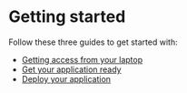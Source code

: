 # Getting started

Follow these three guides to get started with:
- [Getting access from your laptop](install-tools.md)
- [Get your application ready](nais-application.md)
- [Deploy your application](/content/deploy)
